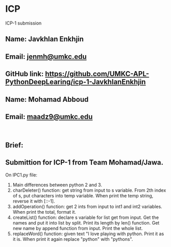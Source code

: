 # ICP

ICP-1 submission

## Name: Javkhlan Enkhjin
## Email: jenmh@umkc.edu
## GitHub link: https://github.com/UMKC-APL-PythonDeepLearing/icp-1-JavkhlanEnkhjin
## Name: Mohamad Abboud
## Email: maadz9@umkc.edu

<br/>
 
## Brief:
## Submittion for ICP-1 from Team Mohamad/Jawa.
On IPC1.py file:
1. Main differences between python 2 and 3.
2. charDeleter() function: get string from input to s variable. From 2th index of s, put characters into temp variable. When print the temp string, reverse it with [::-1]. 
3. addOperation() function: get 2 ints from input to int1 and int2 variables. When print the total, format it.
4. createList() function: declare s variable for list get from input. Get the names and put it into list by split. Print its length by len() function. Get new name by append function from input. Print the whole list.
5. replaceWord() function: given text "I love playing with python. Print it as it is. When print it again replace "python" with "pythons". 
 
